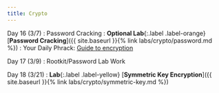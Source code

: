 ```yaml
---
title: Crypto
---
```


Day 16 (3/7)
: Password Cracking 
: **Optional Lab**{:.label .label-orange} [**Password Cracking**]({{ site.baseurl }}{% link labs/crypto/password.md %})
: Your Daily Phrack: [Guide to encryption](http://phrack.org/issues/42/11.html)

Day 17 (3/9)
: Rootkit/Password Lab Work

Day 18 (3/21)
: **Lab**{:.label .label-yellow} [**Symmetric Key Encryption**]({{ site.baseurl }}{% link labs/crypto/symmetric-key.md %})

